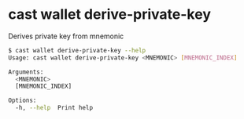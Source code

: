 # cast wallet derive-private-key

Derives private key from mnemonic

```bash
$ cast wallet derive-private-key --help
Usage: cast wallet derive-private-key <MNEMONIC> [MNEMONIC_INDEX]

Arguments:
  <MNEMONIC>        
  [MNEMONIC_INDEX]  

Options:
  -h, --help  Print help
```